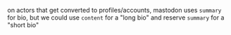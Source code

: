 on actors that get converted to profiles/accounts, mastodon uses `summary` for bio, but we could use `content` for a "long bio" and reserve `summary` for a "short bio"
